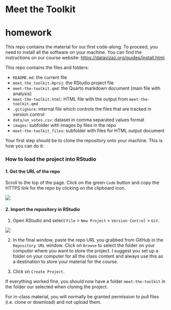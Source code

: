 # Meet the Toolkit
# homework

This repo contains the material for our first code-along. To proceed, you need to install all the software on your machine. You can find the instructions on our course website: <https://datavizaz.org/guides/install.html>.

This repo contains the files and folders:

-   `README.md`: the current file
-   `meet_the_toolkit.Rproj`: the RStudio project file
-   `meet-the-toolkit.qmd`: the Quarto markdown document    (main file with analysis)
-   `meet-the-toolkit.html`: HTML file with the output from `meet-the-toolkit.qmd`
-   `.gitignore`: internal file which controls the files that are tracked in version control
-   `data/un_votes.csv`: dataset in comma separated values format
-   `images`: subfolder with images by files in the repo
-   `meet-the-toolkit_files`: subfolder with files for HTML output document

Your first step should be to clone the repository onto your machine. This is how you can do it:

### How to load the project into RStudio

#### 1. Get the URL of the repo

Scroll to the top of the page. Click on the green `Code` button and copy the HTTPS link for the repo by clicking on the clipboard icon.

![](images/github-code-url.png)

#### 2. Import the repository in RStudio

1.  Open RStudio and select `File` \> `New Project` \> `Version Control` \> `Git`.

![](images/new-project.png)

2.  In the final window, paste the repo URL you grabbed from GitHub in the `Repository URL` window. Click on `Browse` to select the folder on your computer where you want to store the project. I suggest you set up a folder on your computer for all the class content and always use this as a destination to store your material for the course.

3.  Click on `Create Project`.

If everything worked fine, you should now have a folder `meet-the-toolkit` in the folder our selected when cloning the project.

For in-class material, you will normally be granted permission to pull files (i.e. clone or download) and not upload them.

